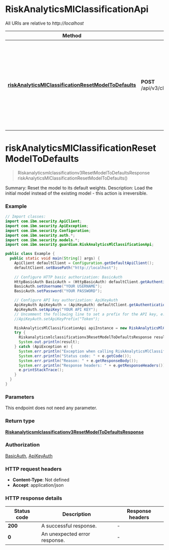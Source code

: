 # RiskAnalyticsMlClassificationApi

All URIs are relative to *http://localhost*

| Method | HTTP request | Description |
|------------- | ------------- | -------------|
| [**riskAnalyticsMlClassificationResetModelToDefaults**](RiskAnalyticsMlClassificationApi.md#riskAnalyticsMlClassificationResetModelToDefaults) | **POST** /api/v3/classification/ml/models/reset | Summary: Reset the model to its default weights. Description: Load the initial model instead of the existing model - this action is irreversible. |


<a id="riskAnalyticsMlClassificationResetModelToDefaults"></a>
# **riskAnalyticsMlClassificationResetModelToDefaults**
> Riskanalyticsmlclassificationv3ResetModelToDefaultsResponse riskAnalyticsMlClassificationResetModelToDefaults()

Summary: Reset the model to its default weights. Description: Load the initial model instead of the existing model - this action is irreversible.

### Example
```java
// Import classes:
import com.ibm.security.ApiClient;
import com.ibm.security.ApiException;
import com.ibm.security.Configuration;
import com.ibm.security.auth.*;
import com.ibm.security.models.*;
import com.ibm.security.guardium.RiskAnalyticsMlClassificationApi;

public class Example {
  public static void main(String[] args) {
    ApiClient defaultClient = Configuration.getDefaultApiClient();
    defaultClient.setBasePath("http://localhost");
    
    // Configure HTTP basic authorization: BasicAuth
    HttpBasicAuth BasicAuth = (HttpBasicAuth) defaultClient.getAuthentication("BasicAuth");
    BasicAuth.setUsername("YOUR USERNAME");
    BasicAuth.setPassword("YOUR PASSWORD");

    // Configure API key authorization: ApiKeyAuth
    ApiKeyAuth ApiKeyAuth = (ApiKeyAuth) defaultClient.getAuthentication("ApiKeyAuth");
    ApiKeyAuth.setApiKey("YOUR API KEY");
    // Uncomment the following line to set a prefix for the API key, e.g. "Token" (defaults to null)
    //ApiKeyAuth.setApiKeyPrefix("Token");

    RiskAnalyticsMlClassificationApi apiInstance = new RiskAnalyticsMlClassificationApi(defaultClient);
    try {
      Riskanalyticsmlclassificationv3ResetModelToDefaultsResponse result = apiInstance.riskAnalyticsMlClassificationResetModelToDefaults();
      System.out.println(result);
    } catch (ApiException e) {
      System.err.println("Exception when calling RiskAnalyticsMlClassificationApi#riskAnalyticsMlClassificationResetModelToDefaults");
      System.err.println("Status code: " + e.getCode());
      System.err.println("Reason: " + e.getResponseBody());
      System.err.println("Response headers: " + e.getResponseHeaders());
      e.printStackTrace();
    }
  }
}
```

### Parameters
This endpoint does not need any parameter.

### Return type

[**Riskanalyticsmlclassificationv3ResetModelToDefaultsResponse**](Riskanalyticsmlclassificationv3ResetModelToDefaultsResponse.md)

### Authorization

[BasicAuth](../README.md#BasicAuth), [ApiKeyAuth](../README.md#ApiKeyAuth)

### HTTP request headers

 - **Content-Type**: Not defined
 - **Accept**: application/json

### HTTP response details
| Status code | Description | Response headers |
|-------------|-------------|------------------|
| **200** | A successful response. |  -  |
| **0** | An unexpected error response. |  -  |

